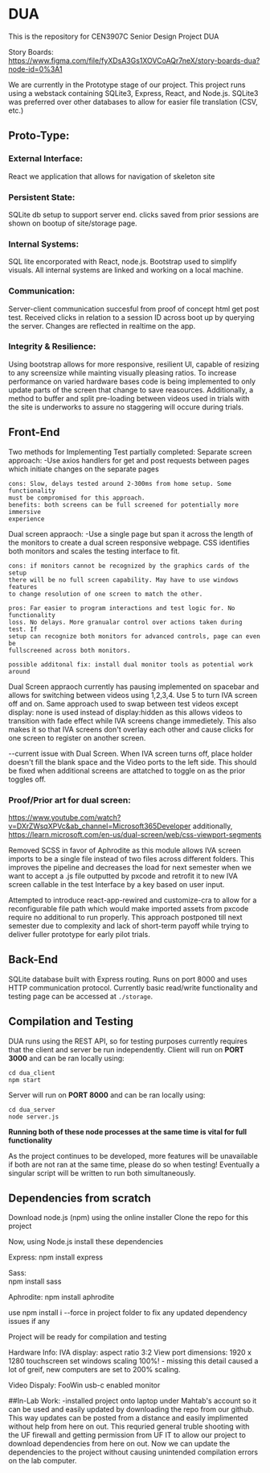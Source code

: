 # DUA
This is the repository for CEN3907C Senior Design Project DUA


Story Boards: 
https://www.figma.com/file/fyXDsA3Gs1XOVCoAQr7neX/story-boards-dua?node-id=0%3A1

We are currently in the Prototype stage of our project. This project runs using a
webstack containing SQLite3, Express, React, and Node.js. SQLite3 was preferred over 
other databases to allow for easier file translation (CSV, etc.)

## Proto-Type:

### External Interface: 
React we application that allows for navigation of skeleton site

### Persistent State:
SQLite db setup to support server end. clicks saved from prior sessions
are shown on bootup of site/storage page. 

### Internal Systems: 
SQL lite encorporated with React, node.js. Bootstrap used to simplify visuals. 
All internal systems are linked and working on a local machine. 

### Communication: 
Server-client communication succesful from proof of concept html get post test.
Received clicks in relation to a session ID across boot up by querying the 
server. Changes are reflected in realtime on the app. 

### Integrity & Resilience:
Using bootstrap allows for more responsive, resilient UI, capable of resizing to any 
screensize while mainting visually pleasing ratios. To increase performance on varied
hardware bases code is being implemented to only update parts of the screen that
change to save reasources. Additionally, a method to buffer and split pre-loading
between videos used in trials with the site is underworks to assure no staggering will
occure during trials. 

## Front-End
Two methods for Implementing Test partially completed: 
  Separate screen approach: 
    -Use axios handlers for get and post requests between pages 
    which initiate changes on the separate pages

    cons: Slow, delays tested around 2-300ms from home setup. Some functionality
    must be compromised for this approach.
    benefits: both screens can be full screened for potentially more immersive
    experience 

  Dual screen appraoch: 
    -Use a single page but span it across the length of the monitors to 
    create a dual screen responsive webpage. CSS identifies both monitors 
    and scales the testing interface to fit. 

    cons: if monitors cannot be recognized by the graphics cards of the setup
    there will be no full screen capability. May have to use windows features
    to change resolution of one screen to match the other. 

    pros: Far easier to program interactions and test logic for. No functionality
    loss. No delays. More granualar control over actions taken during test. If 
    setup can recognize both monitors for advanced controls, page can even be
    fullscreened across both monitors. 

    possible additonal fix: install dual monitor tools as potential work around 

Dual Screen appraoch currently has pausing implemented on spacebar and allows
for switching between videos using 1,2,3,4. Use 5 to turn IVA screen off and on.
Same approach used to swap between test videos except display: none is used 
instead of display:hidden as this allows videos to transition with fade effect 
while IVA screens change immedietely. This also makes it so that IVA screens 
don't overlay each other and cause clicks for one screen to register on another 
screen. 

--current issue with Dual Screen. When IVA screen turns off, place holder
doesn't fill the blank space and the Video ports to the left side. This should 
be fixed when additional screens are attatched to toggle on as the prior toggles
off. 

### Proof/Prior art for dual screen:
https://www.youtube.com/watch?v=DXrZWsqXPVc&ab_channel=Microsoft365Developer
additionally,
https://learn.microsoft.com/en-us/dual-screen/web/css-viewport-segments


Removed SCSS in favor of Aphrodite as this module allows IVA screen imports to be 
a single file instead of two files across different folders. This improves
the pipeline and decreases the load for next semester when we want to accept 
a .js file outputted by pxcode and retrofit it to new IVA screen callable in the
test Interface by a key based on user input. 

Attempted to introduce react-app-rewired and customize-cra to allow for a 
reconfigurable file path which would make imported assets from pxcode require 
no additional to run properly. This approach postponed till next semester due
to complexity and lack of short-term payoff while trying to deliver 
fuller prototype for early pilot trials. 



## Back-End
SQLite database built with Express routing. Runs on port 8000 and uses HTTP
communication protocol. Currently basic read/write functionality and testing
page can be accessed at `./storage`.

## Compilation and Testing
DUA runs using the REST API, so for testing purposes currently requires that the
client and server be run independently.
Client will run on **PORT 3000** and can be ran locally using:
```
cd dua_client
npm start
```

Server will run on **PORT 8000** and can be ran locally using:
```
cd dua_server
node server.js
```

**Running both of these node processes at the same time is vital for full functionality**

As the project continues to be developed, more features will be unavailable if both are not
ran at the same time, please do so when testing! Eventually a singular script will be written 
to run both simultaneously.


## Dependencies from scratch

Download node.js  (npm) using the online installer
Clone the repo for this project 

Now, using Node.js install these dependencies  

  Express:
    npm install express

  Sass:      
    npm install sass

  Aphrodite:
    npm install aphrodite 

use npm install i --force in project folder to fix any updated dependency issues if any

Project will be ready for compilation and testing


Hardware Info:
  IVA display: 
    aspect ratio 3:2 
    View port dimensions: 1920 x 1280 
    touchscreen
    set windows scaling 100%! - missing this detail caused a lot of greif,
      new computers are set to 200% scaling. 

  Video Dispaly:
    FooWin usb-c enabled monitor 


##In-Lab Work: 
  -installed project onto laptop under Mahtab's account so it can be used
  and easily updated by downloading the repo from our github. This way updates
  can be posted from a distance and easily implimented without help from here 
  on out. This requried general truble shooting with the UF firewall and getting
  permission from UF IT to allow our project to download dependencies from here
  on out. Now we can update the dependencies to the project without causing 
  unintended compilation errors on the lab computer.


